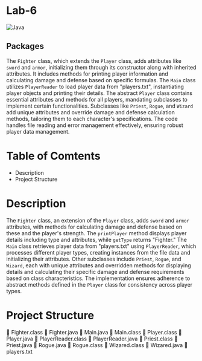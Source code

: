 # Lab-6
<img src="https://img.shields.io/static/-Java-333333?style=plastic&logo=java" alt="Java">

## Packages
The `Fighter` class, which extends the `Player` class, adds attributes like `sword` and `armor`, initializing them through its constructor along with inherited attributes. It includes methods for printing player information and calculating damage and defense based on specific formulas. The `Main` class utilizes `PlayerReader` to load player data from "players.txt", instantiating player objects and printing their details. The abstract `Player` class contains essential attributes and methods for all players, mandating subclasses to implement certain functionalities. Subclasses like `Priest`, `Rogue`, and `Wizard` add unique attributes and override damage and defense calculation methods, tailoring them to each character's specifications. The code handles file reading and error management effectively, ensuring robust player data management.

# Table of Comtents
- Description
- Project Structure

# Description
The `Fighter` class, an extension of the `Player` class, adds `sword` and `armor` attributes, with methods for calculating damage and defense based on these and the player's strength. The `printPlayer` method displays player details including type and attributes, while `getType` returns "Fighter." The `Main` class retrieves player data from "players.txt" using `PlayerReader`, which processes different player types, creating instances from the file data and initializing their attributes. Other subclasses include `Priest`, `Rogue`, and `Wizard`, each with unique attributes and overridden methods for displaying details and calculating their specific damage and defense requirements based on class characteristics. The implementation ensures adherence to abstract methods defined in the `Player` class for consistency across player types.

# Project Structure
📄 Fighter.class
📄 Fighter.java
📄 Main.java
📄 Main.class
📄 Player.class
📄 Player.java
📄 PlayerReader.class
📄 PlayerReader.java
📄 Priest.class
📄 Priest.java
📄 Rogue.java
📄 Rogue.class
📄 Wizared.class
📄 Wizared.java
📄 players.txt
